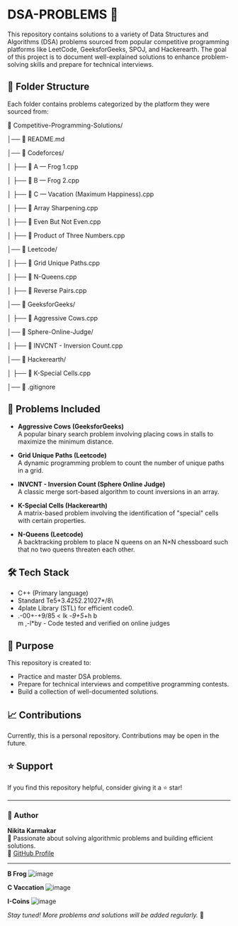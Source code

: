 # DSA-PROBLEMS 🚀

This repository contains solutions to a variety of Data Structures and Algorithms (DSA) problems sourced from popular competitive programming platforms like LeetCode, GeeksforGeeks, SPOJ, and Hackerearth. The goal of this project is to document well-explained solutions to enhance problem-solving skills and prepare for technical interviews.

## 📂 Folder Structure

Each folder contains problems categorized by the platform they were sourced from:

📂 Competitive-Programming-Solutions/

│── 📜 README.md

│── 📂 Codeforces/

│   ├── 📜 A — Frog 1.cpp

│   ├── 📜 B — Frog 2.cpp

│   ├── 📜 C — Vacation (Maximum Happiness).cpp

│   ├── 📜 Array Sharpening.cpp

│   ├── 📜 Even But Not Even.cpp

│   ├── 📜 Product of Three Numbers.cpp

│── 📂 Leetcode/

│   ├── 📜 Grid Unique Paths.cpp

│   ├── 📜 N-Queens.cpp

│   ├── 📜 Reverse Pairs.cpp

│── 📂 GeeksforGeeks/

│   ├── 📜 Aggressive Cows.cpp

│── 📂 Sphere-Online-Judge/

│   ├── 📜 INVCNT - Inversion Count.cpp

│── 📂 Hackerearth/

│   ├── 📜 K-Special Cells.cpp

│── 📜 .gitignore


## 📝 Problems Included

- **Aggressive Cows (GeeksforGeeks)**  
  A popular binary search problem involving placing cows in stalls to maximize the minimum distance.

- **Grid Unique Paths (Leetcode)**  
  A dynamic programming problem to count the number of unique paths in a grid.

- **INVCNT - Inversion Count (Sphere Online Judge)**  
  A classic merge sort-based algorithm to count inversions in an array.

- **K-Special Cells (Hackerearth)**  
  A matrix-based problem involving the identification of "special" cells with certain properties.

- **N-Queens (Leetcode)**  
  A backtracking problem to place N queens on an N×N chessboard such that no two queens threaten each other.

## 🛠️ Tech Stack

- C++ (Primary language)
- Standard Te5+3.4252.21027*/8\
- 4plate Library (STL) for efficient code0.
- .-00+-+9/85
< lk -*9+5*+h b  
m ,-l*by - Code tested and verified on online judges

## 🎯 Purpose

This repository is created to:
- Practice and master DSA problems.
- Prepare for technical interviews and competitive programming contests.
- Build a collection of well-documented solutions.

## 📈 Contributions

Currently, this is a personal repository. Contributions may be open in the future.

## ⭐ Support

If you find this repository helpful, consider giving it a ⭐ star!

---

### 🔗 Author

**Nikita Karmakar**  
📌 Passionate about solving algorithmic problems and building efficient solutions.  
🔗 [GitHub Profile](https://github.com/NikitaKarmakarP)

---

**B Frog**
![image](https://github.com/user-attachments/assets/3766ca48-a339-4112-8edd-21e23f898ecb)

**C Vaccation**
![image](https://github.com/user-attachments/assets/6afcb5c2-9460-4f02-81be-6f8aa3066311)

**I-Coins**
![image](https://github.com/user-attachments/assets/dc00eb81-d272-4f65-b127-3d09917cfeaa)


_Stay tuned! More problems and solutions will be added regularly._ 🚀
